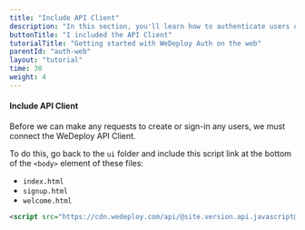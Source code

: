 ```yaml
---
title: "Include API Client"
description: "In this section, you'll learn how to authenticate users on the web using the WeDeploy API Client."
buttonTitle: "I included the API Client"
tutorialTitle: "Getting started with WeDeploy Auth on the web"
parentId: "auth-web"
layout: "tutorial"
time: 30
weight: 4
---
```


#### Include API Client

Before we can make any requests to create or sign-in any users, we must connect the WeDeploy API Client.

To do this, go back to the `ui` folder and include this script link at the bottom of the `<body>` element of these files:

<ul class="checklist">
  <li><code>index.html</code></li>
  <li><code>signup.html</code></li>
  <li><code>welcome.html</code></li>
</ul>

```xml
<script src="https://cdn.wedeploy.com/api/@site.version.api.javascript@/wedeploy.js"></script>
```
